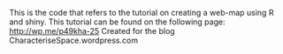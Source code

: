 This is the code that refers to the tutorial on creating a web-map using R and shiny.
This tutorial can be found on the following page: http://wp.me/p49kha-25
Created for the blog CharacteriseSpace.wordpress.com
